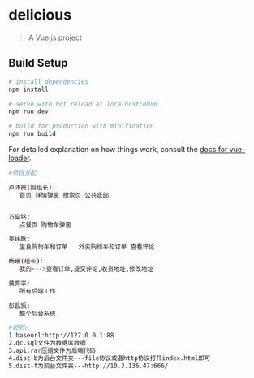 # delicious

> A Vue.js project

## Build Setup

``` bash
# install dependencies
npm install

# serve with hot reload at localhost:8080
npm run dev

# build for production with minification
npm run build
```

For detailed explanation on how things work, consult the [docs for vue-loader](http://vuejs.github.io/vue-loader).


``` bash
#项目分配

卢沛霞(副组长):
   首页 详情弹窗 搜索页 公共底部


万燊铭:
   点餐页 购物车弹窗 

吴炜耿:
   堂食购物车和订单   外卖购物车和订单 查看评论

杨珊(组长):
   我的--->查看订单,提交评论,收货地址,修改地址

黄育平:
   所有后端工作

彭昌振:
   整个后台系统
```

``` bash
#说明:
1.baseurl:http://127.0.0.1:88
2.dc.sql文件为数据库数据
3.api.rar压缩文件为后端代码
4.dist-b为后台文件夹---file协议或者http协议打开index.html即可
5.dist-f为前台文件夹---http://10.3.136.47:666/
```